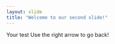 ```yaml
---
layout: slide
title: "Welcome to our second slide!"
---
```

Your test
Use the right arrow to go back!

